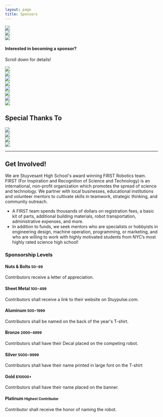 ```yaml
---
layout: page
title: Sponsors
---
```

<div class="row">
    <div class="span3 sponsor-logo-container">
        <img class="sponsor-logo" src="http://placehold.it/160x120">
    </div>
    <div class="span3 sponsor-logo-container">
        <img class="sponsor-logo" src="http://placehold.it/160x120">
    </div>
    <div class="span3 sponsor-logo-container">
        <img class="sponsor-logo" src="http://placehold.it/160x120">
    </div>
    <div class="span3">
        <div class="well">
            <h4>Interested in becoming a sponsor?</h4>
            <p>Scroll down for details!</p>
        </div>
    </div>
</div>
<div class="row">
    <div class="span3 sponsor-logo-container">
        <img class="sponsor-logo" src="http://placehold.it/160x120">
    </div>
    <div class="span3 sponsor-logo-container">
        <img class="sponsor-logo" src="http://placehold.it/160x120">
    </div>
    <div class="span3 sponsor-logo-container">
        <img class="sponsor-logo" src="http://placehold.it/160x120">
    </div>
    <div class="span3 sponsor-logo-container">
        <img class="sponsor-logo" src="http://placehold.it/160x120">
    </div>
</div>
<div class="row">
    <div class="span3 sponsor-logo-container">
        <img class="sponsor-logo" src="http://placehold.it/160x120">
    </div>
    <div class="span3 sponsor-logo-container">
        <img class="sponsor-logo" src="http://placehold.it/160x120">
    </div>
    <div class="span3 sponsor-logo-container">
        <img class="sponsor-logo" src="http://placehold.it/160x120">
    </div>
    <div class="span3 sponsor-logo-container">
        <img class="sponsor-logo" src="http://placehold.it/160x120">
    </div>
</div>

## Special Thanks To

<div class="row">
    <div class="span3 sponsor-logo-container">
        <img class="sponsor-logo" src="http://placehold.it/160x120">
    </div>
    <div class="span3 sponsor-logo-container">
        <img class="sponsor-logo" src="http://placehold.it/160x120">
    </div>
    <div class="span3 sponsor-logo-container">
        <img class="sponsor-logo" src="http://placehold.it/160x120">
    </div>
    <div class="span3 sponsor-logo-container">
        <img class="sponsor-logo" src="http://placehold.it/160x120">
    </div>
</div>

---

## Get Involved!
We are Stuyvesant High School's award winning FIRST Robotics team.  FIRST (For Inspiration and Recognition of Science and Technology) is an international, non-profit organization which promotes the spread of science and technology. We partner with local businesses, educational institutions and volunteer mentors to cultivate skills in teamwork, strategic thinking, and community outreach.

- A FIRST team spends thousands of dollars on registration fees, a basic kit of parts, additional building materials, robot transportation, administrative expenses, and more.
- In addition to funds, we seek mentors who are specialists or hobbyists in engineering design, machine operation, programming, or marketing, and who are willing to work with highly motivated students from NYC’s most highly rated science high school!

### Sponsorship Levels

#### Nuts & Bolts <small>$50-$99</small>
Contributors receive a letter of appreciation.

#### Sheet Metal <small>$100-$499</small>
Contributors shall receive a link to their website on Stuypulse.com.

#### Aluminum <small>$500-$1999</small>
Contributors shall be named on the back of the year's T-shirt.

#### Bronze <small>$2000-$4999</small>
Contributors shall have their Decal placed on the competing robot. 

#### Silver <small>$5000-$9999</small>
Contributors shall have their name printed in large font on the T-shirt 

#### Gold <small>$10000+</small>
Contributors shall have their name placed on the banner. 

#### Platinum <small>Highest Contributor</small>
Contributor shall receive the honor of naming the robot.
